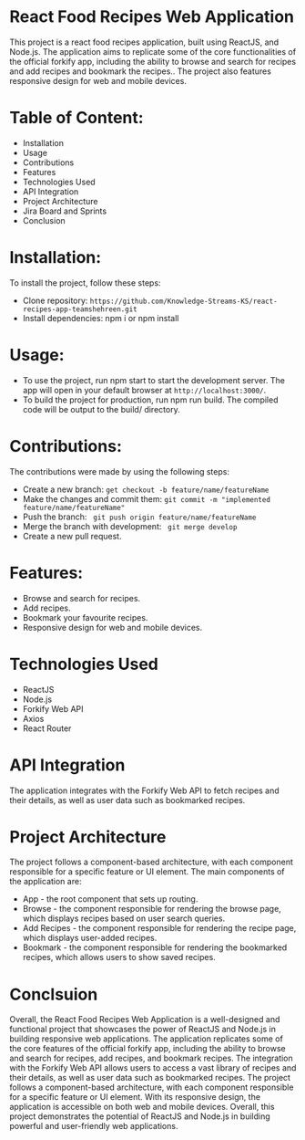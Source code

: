# React Food Recipes Web Application
This project is a react food recipes application, built using ReactJS, and Node.js. The application aims to replicate some of the core functionalities of the official forkify app, including the ability to browse and search for recipes and add recipes and bookmark the recipes.. The project also features responsive design for web and mobile devices.

# Table of Content:
- Installation
- Usage
- Contributions
- Features
- Technologies Used
- API Integration
- Project Architecture
- Jira Board and Sprints
- Conclusion 


# Installation:
To install the project, follow these steps:
- Clone repository: `https://github.com/Knowledge-Streams-KS/react-recipes-app-teamshehreen.git`
- Install dependencies: npm i or npm install

# Usage:
- To use the project, run npm start to start the development server. The app will open in your default browser at `http://localhost:3000/`.
- To build the project for production, run npm run build. The compiled code will be output to the build/ directory.

# Contributions:
The contributions were made by using the following steps:
- Create a new branch: `get checkout -b feature/name/featureName`
- Make the changes and commit them: `git commit -m "implemented feature/name/featureName"`
- Push the branch: ` git push origin feature/name/featureName`
- Merge the branch with development: ` git merge develop`
- Create a new pull request.

# Features:
- Browse and search for recipes.
- Add recipes.
- Bookmark your favourite recipes.
- Responsive design for web and mobile devices.

# Technologies Used
- ReactJS
- Node.js
- Forkify Web API
- Axios
- React Router

# API Integration
The application integrates with the Forkify Web API to fetch recipes and their details, as well as user data such as bookmarked recipes.

# Project Architecture
The project follows a component-based architecture, with each component responsible for a specific feature or UI element. The main components of the application are:

- App - the root component that sets up routing.
- Browse - the component responsible for rendering the browse page, which displays recipes based on user search queries.
- Add Recipes - the component responsible for rendering the recipe page, which displays user-added recipes.
- Bookmark - the component responsible for rendering the bookmarked recipes, which allows users to show saved recipes.
 
# Conclsuion
Overall, the React Food Recipes Web Application is a well-designed and functional project that showcases the power of ReactJS and Node.js in building responsive web applications. The application replicates some of the core features of the official forkify app, including the ability to browse and search for recipes, add recipes, and bookmark recipes. The integration with the Forkify Web API allows users to access a vast library of recipes and their details, as well as user data such as bookmarked recipes. The project follows a component-based architecture, with each component responsible for a specific feature or UI element. With its responsive design, the application is accessible on both web and mobile devices. Overall, this project demonstrates the potential of ReactJS and Node.js in building powerful and user-friendly web applications.


